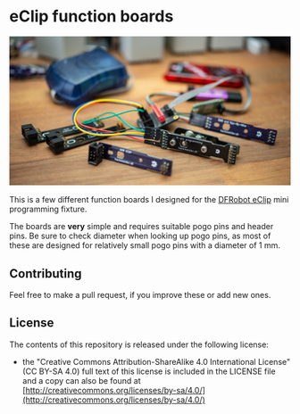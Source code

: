 # eClip function boards

![Different eClip function boards and programmers](https://github.com/flummer/eclip/raw/main/IMAGES/function-boards.jpg "Different eClip function boards and programmers")

This is a few different function boards I designed for the [DFRobot eClip](https://www.dfrobot.com/product-1307.html) mini programming fixture.

The boards are **very** simple and requires suitable pogo pins and header pins. Be sure to check diameter when looking up pogo pins, as most of these are designed for relatively small pogo pins with a diameter of 1 mm.

## Contributing

Feel free to make a pull request, if you improve these or add new ones.

## License

The contents of this repository is released under the following license:

* the "Creative Commons Attribution-ShareAlike 4.0 International License"
  (CC BY-SA 4.0) full text of this license is included in the LICENSE file
  and a copy can also be found at
  [http://creativecommons.org/licenses/by-sa/4.0/](http://creativecommons.org/licenses/by-sa/4.0/)
